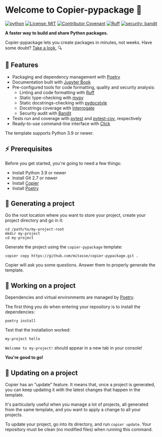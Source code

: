# Welcome to Copier-pypackage 👋

[![python](https://img.shields.io/badge/python-3.9%2B-blue)](https://www.python.org)
[![License: MIT](https://img.shields.io/badge/License-MIT-yellow.svg)](LICENSE)
[![Contributor Covenant](https://img.shields.io/badge/Contributor%20Covenant-2.1-4baaaa.svg)](CODE_OF_CONDUCT.md)
[![Ruff](https://img.shields.io/endpoint?url=https://raw.githubusercontent.com/astral-sh/ruff/main/assets/badge/v2.json)](https://github.com/astral-sh/ruff)
[![security: bandit](https://img.shields.io/badge/security-bandit-yellow.svg)](https://github.com/PyCQA/bandit)

**A faster way to build and share Python packages.**

Copier-pypackage lets you create packages in minutes, not weeks. Have some doubt? [Take a look.](https://github.com/mitasse/my-project) 🔍

## 🔧 Features

- Packaging and dependency management with [Poetry]
- Documentation built with [Jupyter Book]
- Pre-configured tools for code formatting, quality and security analysis:
    - Linting and code formatting with [Ruff]
    - Static type-checking with [mypy]
    - Static docstrings-checking with [pydocstyle]
    - Docstrings coverage with [Interrogate]
    - Security audit with [Bandit]
- Tests run and coverage with [pytest] and [pytest-cov], respectively
- Ready-to-use command-line interface with [Click]

The template supports Python 3.9 or newer.

[bandit]: https://github.com/PyCQA/bandit

[interrogate]: https://interrogate.readthedocs.io

[mypy]: http://mypy-lang.org/

[poetry]: https://python-poetry.org/

[pydocstyle]: http://www.pydocstyle.org/

[pytest]: https://docs.pytest.org/en/latest/

[pytest-cov]: https://pytest-cov.readthedocs.io/en/latest/

[ruff]: https://docs.astral.sh/ruff/

[jupyter book]: https://jupyterbook.org/en/stable/intro.html

[click]: https://click.palletsprojects.com/

## ⚡ Prerequisites

Before you get started, you're going to need a few things:

- Install Python 3.9 or newer
- Install Git 2.7 or newer
- Install [Copier](https://copier.readthedocs.io/en/stable/)
- Install [Poetry](https://python-poetry.org/)

## 🚀 Generating a project

Go the root location where you want to store your project, create your project directory and go in it:

```commandline
cd /path/to/my-project-root
mkdir my-project
cd my-project
```

Generate the project using the `copier-pypackage` template:

```commandline
copier copy https://github.com/mitasse/copier-pypackage.git .
```

Copier will ask you some questions. Answer them to properly generate the template.

## 👷 Working on a project

Dependencies and virtual environments are managed by [Poetry].

The first thing you do when entering your repository is to install the dependencies:

```commandline
poetry install
```

Test that the installation worked:

```commandline
my-project hello
```

`Welcome to my-project!` should appear in a new tab in your console!

**You're good to go!**

## 📌 Updating on a project

Copier has an "update" feature. It means that, once a project is generated, you can keep updating it
with the latest changes that happen in the template.

It's particularly useful when you manage a lot of projects, all generated from the same template,
and you want to apply a change to all your projects.

To update your project, go into its directory, and run `copier update`. Your repository must be
clean (no modified files) when running this command.
